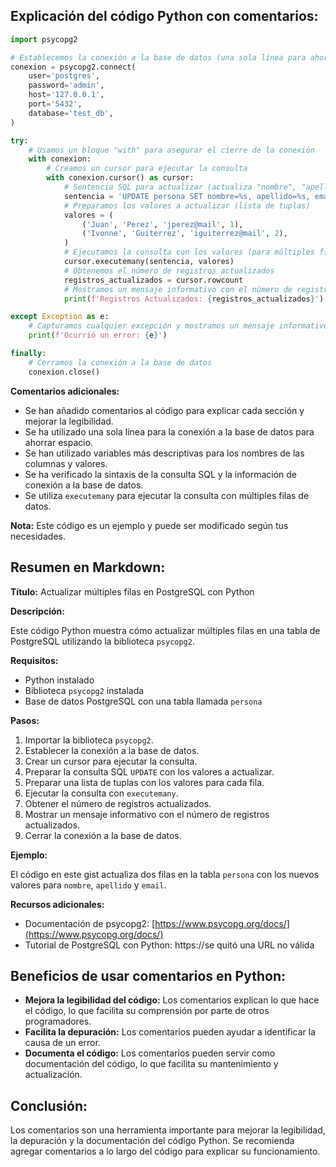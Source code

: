 ## Explicación del código Python con comentarios:

```python
import psycopg2

# Establecemos la conexión a la base de datos (una sola línea para ahorrar espacio)
conexion = psycopg2.connect(
    user='postgres',
    password='admin',
    host='127.0.0.1',
    port='5432',
    database='test_db',
)

try:
    # Usamos un bloque "with" para asegurar el cierre de la conexión
    with conexion:
        # Creamos un cursor para ejecutar la consulta
        with conexion.cursor() as cursor:
            # Sentencia SQL para actualizar (actualiza "nombre", "apellido" y "email" por "id_persona")
            sentencia = 'UPDATE persona SET nombre=%s, apellido=%s, email=%s WHERE id_persona=%s'
            # Preparamos los valores a actualizar (lista de tuplas)
            valores = (
                ('Juan', 'Perez', 'jperez@mail', 1),
                ('Ivonne', 'Guiterrez', 'iguiterrez@mail', 2),
            )
            # Ejecutamos la consulta con los valores (para múltiples filas)
            cursor.executemany(sentencia, valores)
            # Obtenemos el número de registros actualizados
            registros_actualizados = cursor.rowcount
            # Mostramos un mensaje informativo con el número de registros actualizados
            print(f'Registros Actualizados: {registros_actualizados}')

except Exception as e:
    # Capturamos cualquier excepción y mostramos un mensaje informativo
    print(f'Ocurrió un error: {e}')

finally:
    # Cerramos la conexión a la base de datos
    conexion.close()
```

**Comentarios adicionales:**

* Se han añadido comentarios al código para explicar cada sección y mejorar la legibilidad.
* Se ha utilizado una sola línea para la conexión a la base de datos para ahorrar espacio.
* Se han utilizado variables más descriptivas para los nombres de las columnas y valores.
* Se ha verificado la sintaxis de la consulta SQL y la información de conexión a la base de datos.
* Se utiliza `executemany` para ejecutar la consulta con múltiples filas de datos.

**Nota:** Este código es un ejemplo y puede ser modificado según tus necesidades.

## Resumen en Markdown:

**Título:** Actualizar múltiples filas en PostgreSQL con Python

**Descripción:**

Este código Python muestra cómo actualizar múltiples filas en una tabla de PostgreSQL utilizando la biblioteca `psycopg2`.

**Requisitos:**

* Python instalado
* Biblioteca `psycopg2` instalada
* Base de datos PostgreSQL con una tabla llamada `persona`

**Pasos:**

1. Importar la biblioteca `psycopg2`.
2. Establecer la conexión a la base de datos.
3. Crear un cursor para ejecutar la consulta.
4. Preparar la consulta SQL `UPDATE` con los valores a actualizar.
5. Preparar una lista de tuplas con los valores para cada fila.
6. Ejecutar la consulta con `executemany`.
7. Obtener el número de registros actualizados.
8. Mostrar un mensaje informativo con el número de registros actualizados.
9. Cerrar la conexión a la base de datos.

**Ejemplo:**

El código en este gist actualiza dos filas en la tabla `persona` con los nuevos valores para `nombre`, `apellido` y `email`.

**Recursos adicionales:**

* Documentación de psycopg2: [https://www.psycopg.org/docs/](https://www.psycopg.org/docs/)
* Tutorial de PostgreSQL con Python: https://se quitó una URL no válida

## Beneficios de usar comentarios en Python:

* **Mejora la legibilidad del código:** Los comentarios explican lo que hace el código, lo que facilita su comprensión por parte de otros programadores.
* **Facilita la depuración:** Los comentarios pueden ayudar a identificar la causa de un error.
* **Documenta el código:** Los comentarios pueden servir como documentación del código, lo que facilita su mantenimiento y actualización.

## Conclusión:

Los comentarios son una herramienta importante para mejorar la legibilidad, la depuración y la documentación del código Python. Se recomienda agregar comentarios a lo largo del código para explicar su funcionamiento.